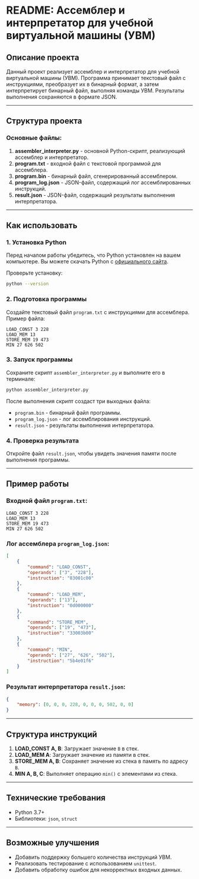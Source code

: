 # README: Ассемблер и интерпретатор для учебной виртуальной машины (УВМ)

## Описание проекта

Данный проект реализует ассемблер и интерпретатор для учебной виртуальной машины (УВМ). Программа принимает текстовый файл с инструкциями, преобразует их в бинарный формат, а затем интерпретирует бинарный файл, выполняя команды УВМ. Результаты выполнения сохраняются в формате JSON.

---

## Структура проекта

### Основные файлы:

1. **assembler_interpreter.py** - основной Python-скрипт, реализующий ассемблер и интерпретатор.
2. **program.txt** - входной файл с текстовой программой для ассемблера.
3. **program.bin** - бинарный файл, сгенерированный ассемблером.
4. **program_log.json** - JSON-файл, содержащий лог ассемблированных инструкций.
5. **result.json** - JSON-файл, содержащий результаты выполнения интерпретатора.

---

## Как использовать

### 1. Установка Python
Перед началом работы убедитесь, что Python установлен на вашем компьютере. Вы можете скачать Python с [официального сайта](https://www.python.org/downloads/).

Проверьте установку:
```bash
python --version
```

### 2. Подготовка программы
Создайте текстовый файл `program.txt` с инструкциями для ассемблера. Пример файла:
```
LOAD_CONST 3 228
LOAD_MEM 13
STORE_MEM 19 473
MIN 27 626 502
```

### 3. Запуск программы

Сохраните скрипт `assembler_interpreter.py` и выполните его в терминале:
```bash
python assembler_interpreter.py
```

После выполнения скрипт создаст три выходных файла:
- `program.bin` - бинарный файл программы.
- `program_log.json` - лог ассемблирования инструкций.
- `result.json` - результаты выполнения интерпретатора.

### 4. Проверка результата

Откройте файл `result.json`, чтобы увидеть значения памяти после выполнения программы.

---

## Пример работы

### Входной файл `program.txt`:
```
LOAD_CONST 3 228
LOAD_MEM 13
STORE_MEM 19 473
MIN 27 626 502
```

### Лог ассемблера `program_log.json`:
```json
[
    {
        "command": "LOAD_CONST",
        "operands": ["3", "228"],
        "instruction": "83001c00"
    },
    {
        "command": "LOAD_MEM",
        "operands": ["13"],
        "instruction": "0d000000"
    },
    {
        "command": "STORE_MEM",
        "operands": ["19", "473"],
        "instruction": "33003b00"
    },
    {
        "command": "MIN",
        "operands": ["27", "626", "502"],
        "instruction": "5b4e01f6"
    }
]
```

### Результат интерпретатора `result.json`:
```json
{
    "memory": [0, 0, 0, 228, 0, 0, 0, 502, 0, 0]
}
```

---

## Структура инструкций

1. **LOAD_CONST A, B**: Загружает значение `B` в стек.
2. **LOAD_MEM A**: Загружает значение из памяти в стек.
3. **STORE_MEM A, B**: Сохраняет значение из стека в память по адресу `B`.
4. **MIN A, B, C**: Выполняет операцию `min()` с элементами из стека.

---

## Технические требования
- Python 3.7+
- Библиотеки: `json`, `struct`

---

## Возможные улучшения
- Добавить поддержку большего количества инструкций УВМ.
- Реализовать тестирование с использованием `unittest`.
- Добавить обработку ошибок для некорректных входных данных.